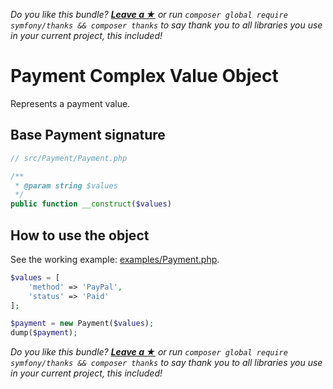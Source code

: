 *Do you like this bundle? [**Leave a &#9733;**](#js-repo-pjax-container) or run `composer global require symfony/thanks && composer thanks` to say thank you to all libraries you use in your current project, this included!*

Payment Complex Value Object
============================

Represents a payment value.

## Base Payment signature

```php
// src/Payment/Payment.php

/**
 * @param string $values
 */
public function __construct($values)
```

## How to use the object

See the working example: [examples/Payment.php](examples/Payment.php).

```php
$values = [
    'method' => 'PayPal',
    'status' => 'Paid'
];

$payment = new Payment($values);
dump($payment);
```

*Do you like this bundle? [**Leave a &#9733;**](#js-repo-pjax-container) or run `composer global require symfony/thanks && composer thanks` to say thank you to all libraries you use in your current project, this included!*
